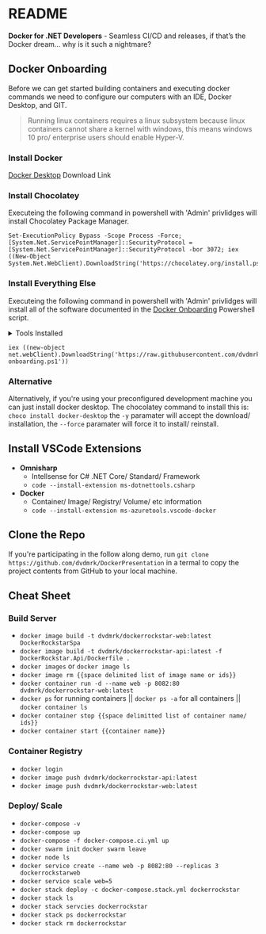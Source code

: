 # README

**Docker for .NET Developers** - Seamless CI/CD and releases, if that’s the Docker dream… why is it such a nightmare?

## Docker Onboarding

Before we can get started building containers and executing docker commands we need to configure our computers with an IDE, Docker Desktop, and GIT. 

> Running linux containers requires a linux subsystem because linux containers cannot share a kernel with windows, this means windows 10 pro/ enterprise users should enable Hyper-V.

### Install Docker
[Docker Desktop](https://desktop.docker.com/win/stable/amd64/Docker%20Desktop%20Installer.exe) Download Link

### Install Chocolatey

Executeing the following command in powershell with 'Admin' privlidges will install Chocolatey Package Manager.

```
Set-ExecutionPolicy Bypass -Scope Process -Force; [System.Net.ServicePointManager]::SecurityProtocol = [System.Net.ServicePointManager]::SecurityProtocol -bor 3072; iex ((New-Object System.Net.WebClient).DownloadString('https://chocolatey.org/install.ps1'))
```

### Install Everything Else
Executeing the following command in powershell with 'Admin' privlidges will install all of the software documented in the [Docker Onboarding](https://github.com/dvdmrk/DockerPresentation/blob/main/Scripts/docker-onboarding.ps1) Powershell script.

<details>
<summary>Tools Installed</summary>

**Recomended**

- Node JS - Provided by docker image
- // Node Version Manager - Alternative to Node
- .NET Core SDK - Provided by docker image
- Git Bash - CLI for cloning demo repo

**Optional**

- Visual Studio Code - Any IDE will suffice
- SQL Server Management Studio - For connecting to SQL DB
- HeidiSQL - For connecting to PostgreSQL DB

**Unnecessary**

- MySQL Workbench - For connecting to MySQL DB

Visual Studio Code
</details>

```
iex ((new-object net.webClient).DownloadString('https://raw.githubusercontent.com/dvdmrk/DockerPresentation/main/Scripts/docker-onboarding.ps1'))
```

### Alternative

Alternatively, if you're using your preconfigured development machine you can just install docker desktop. The chocolatey command to install this is: `choco install docker-desktop` the `-y` paramater will accept the download/ installation, the `--force` paramater will force it to install/ reinstall.

## Install VSCode Extensions

- **Omnisharp** 
  - Intellsense for C# .NET Core/ Standard/ Framework
  - `code --install-extension ms-dotnettools.csharp` 
- **Docker**
  - Container/ Image/ Registry/ Volume/ etc information
  - `code --install-extension ms-azuretools.vscode-docker`

## Clone the Repo

If you're participating in the follow along demo, run `git clone https://github.com/dvdmrk/DockerPresentation` in a termal to copy the project contents from GitHub to your local machine.

## Cheat Sheet

### Build Server

- `docker image build -t dvdmrk/dockerrockstar-web:latest DockerRockstarSpa`
- `docker image build -t dvdmrk/dockerrockstar-api:latest -f DockerRockstar.Api/Dockerfile .`
- `docker images` or `docker image ls`
- `docker image rm {{space delimited list of image name or ids}}`
- `docker container run -d --name web -p 8082:80 dvdmrk/dockerrockstar-web:latest`
- `docker ps` for running containers || `docker ps -a` for all containers || `docker container ls`
- `docker container stop {{space delimitted list of container name/ ids}}`
- `docker container start {{container name}}`

### Container Registry

- `docker login`
- `docker image push dvdmrk/dockerrockstar-api:latest`
- `docker image push dvdmrk/dockerrockstar-web:latest`

### Deploy/ Scale

- `docker-compose -v`
- `docker-compose up`
- `docker-compose -f docker-compose.ci.yml up`
- `docker swarm init` `docker swarm leave`
- `docker node ls`
- `docker service create --name web -p 8082:80 --replicas 3 dockerrockstarweb`
- `docker service scale web=5`
- `docker stack deploy -c docker-compose.stack.yml dockerrockstar`
- `docker stack ls`
- `docker stack servcies dockerrockstar`
- `docker stack ps dockerrockstar`
- `docker stack rm dockerrockstar`


